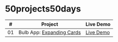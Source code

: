 # 50projects50days



|  #  | Project                                                                                                                     | Live Demo                                                                         |
| :-: | --------------------------------------------------------------------------------------------------------------------------- | --------------------------------------------------------------------------------- |
| 01  | Bulb App: [Expanding Cards](https://github.com/JaveriyaSaleem/bulb-app)                             | [Live Demo](https://javeriyasaleem.github.io/bulb-app/)             |



